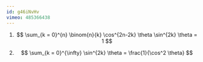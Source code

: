 ```yaml
---
id: g46iNvHv
vimeo: 485366438
---
```


 1. $$
    \sum_{k = 0}^{n} \binom{n}{k} \cos^{2n-2k} \theta \sin^{2k} \theta = 1
    $$

 1. $$
    \sum_{k = 0}^{\infty} \sin^{2k} \theta = \frac{1}{\cos^2 \theta}
    $$
